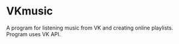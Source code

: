 # VKmusic
A program for listening music from VK and creating online playlists.
Program uses VK API.
